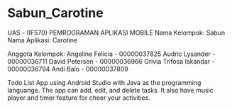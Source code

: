 # Sabun_Carotine
UAS - (IF570) PEMROGRAMAN APLIKASI MOBILE
Nama Kelompok: Sabun
Nama Aplikasi: Carotine

Anggota Kelompok: 
Angeline Felicia - 00000037825
Audric Lysander - 00000036711
David Petersen - 00000036966
Grivia Trifosa Iskandar - 00000036794
Andi Balo - 00000037809

Todo List App using Android Studio with Java as the programming languange. The app can add, edit, and delete tasks. It also have music player and timer feature for cheer your activities.
